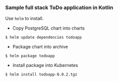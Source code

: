 ### Sample full stack ToDo application in Kotlin

Use `helm` to install.

* Copy PostgreSQL chart into charts

`$ helm update dependencies todoapp`

* Package chart into archive

`$ helm package todoapp`

* Install package into Kubernetes

`$ helm install todoapp-0.0.2.tgz`